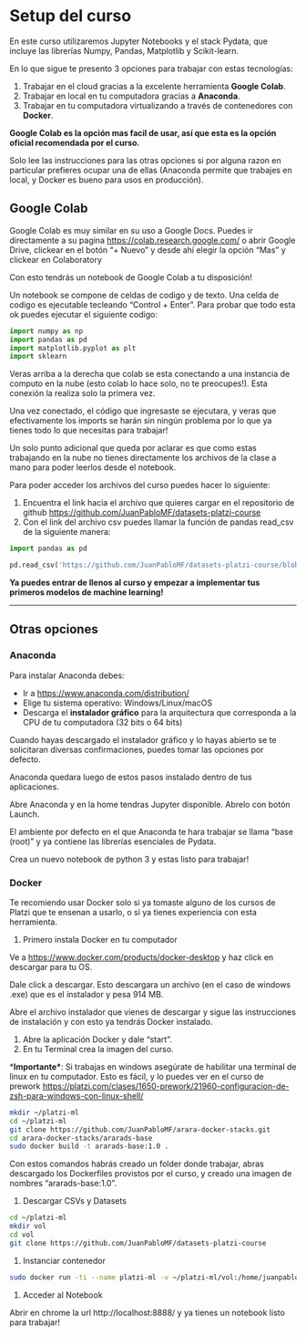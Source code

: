# Setup del curso

En este curso utilizaremos Jupyter Notebooks y el stack Pydata, que incluye las librerías Numpy, Pandas, Matplotlib y Scikit-learn.

En lo que sigue te presento 3 opciones para trabajar con estas tecnologías:

1. Trabajar en el cloud gracias a la excelente herramienta **Google Colab**.
2. Trabajar en local en tu computadora gracias a **Anaconda**.
3. Trabajar en tu computadora virtualizando a través de contenedores con **Docker**.

**Google Colab es la opción mas facil de usar, así que esta es la opción oficial recomendada por el curso.**

Solo lee las instrucciones para las otras opciones si por alguna razon en particular prefieres ocupar una de ellas (Anaconda permite que trabajes en local, y Docker es bueno para usos en producción).

## Google Colab

Google Colab es muy similar en su uso a Google Docs. Puedes ir directamente a su pagina https://colab.research.google.com/ o abrir Google Drive, clickear en el botón “+ Nuevo” y desde ahí elegir la opción “Mas” y clickear en Colaboratory 

Con esto tendrás un notebook de Google Colab a tu disposición!

Un notebook se compone de celdas de codigo y de texto. Una celda de codigo es ejecutable tecleando “Control + Enter”. Para probar que todo esta ok puedes ejecutar el siguiente codigo:

```python
import numpy as np
import pandas as pd
import matplotlib.pyplot as plt
import sklearn
```

Veras arriba a la derecha que colab se esta conectando a una instancia de computo en la nube (esto colab lo hace solo, no te preocupes!). Esta conexión la realiza solo la primera vez.

Una vez conectado, el código que ingresaste se ejecutara, y veras que efectivamente los imports se harán sin ningún problema por lo que ya tienes todo lo que necesitas para trabajar!

Un solo punto adicional que queda por aclarar es que como estas trabajando en la nube no tienes directamente los archivos de la clase a mano para poder leerlos desde el notebook.

Para poder acceder los archivos del curso puedes hacer lo siguiente:

1. Encuentra el link hacia el archivo que quieres cargar en el repositorio de github https://github.com/JuanPabloMF/datasets-platzi-course
2. Con el link del archivo csv puedes llamar la función de pandas read_csv de la siguiente manera:

```python
import pandas as pd

pd.read_csv('https://github.com/JuanPabloMF/datasets-platzi-course/blob/master/datasets/peliculas.csv?raw=true')
```

**Ya puedes entrar de llenos al curso y empezar a implementar tus primeros modelos de machine learning!**

------

## Otras opciones

### Anaconda

Para instalar Anaconda debes:

- Ir a https://www.anaconda.com/distribution/
- Elige tu sistema operativo: Windows/Linux/macOS
- Descarga el **instalador gráfico** para la arquitectura que corresponda a la CPU de tu computadora (32 bits o 64 bits)

Cuando hayas descargado el instalador gráfico y lo hayas abierto se te solicitaran diversas confirmaciones, puedes tomar las opciones por defecto.

Anaconda quedara luego de estos pasos instalado dentro de tus aplicaciones.

Abre Anaconda y en la home tendras Jupyter disponible. Abrelo con botón Launch.

El ambiente por defecto en el que Anaconda te hara trabajar se llama “base (root)” y ya contiene las librerías esenciales de Pydata.

Crea un nuevo notebook de python 3 y estas listo para trabajar!

### Docker

Te recomiendo usar Docker solo si ya tomaste alguno de los cursos de Platzi que te ensenan a usarlo, o si ya tienes experiencia con esta herramienta.

1. Primero instala Docker en tu computador

Ve a https://www.docker.com/products/docker-desktop y haz click en descargar para tu OS.

Dale click a descargar. Esto descargara un archivo (en el caso de windows .exe) que es el instalador y pesa 914 MB.

Abre el archivo instalador que vienes de descargar y sigue las instrucciones de instalación y con esto ya tendrás Docker instalado.

1. Abre la aplicación Docker y dale “start”.
2. En tu Terminal crea la imagen del curso.

***Importante\***: Si trabajas en windows asegúrate de habilitar una terminal de linux en tu computador. Esto es fácil, y lo puedes ver en el curso de prework https://platzi.com/clases/1650-prework/21960-configuracion-de-zsh-para-windows-con-linux-shell/

```bash
mkdir ~/platzi-ml
cd ~/platzi-ml 
git clone https://github.com/JuanPabloMF/arara-docker-stacks.git
cd arara-docker-stacks/ararads-base
sudo docker build -t ararads-base:1.0 .
```

Con estos comandos habrás creado un folder donde trabajar, abras descargado los Dockerfiles provistos por el curso, y creado una imagen de nombres “ararads-base:1.0”.

1. Descargar CSVs y Datasets

```bash
cd ~/platzi-ml 
mkdir vol
cd vol
git clone https://github.com/JuanPabloMF/datasets-platzi-course
```

1. Instanciar contenedor

```bash
sudo docker run -ti --name platzi-ml -v ~/platzi-ml/vol:/home/juanpablo/work/vol -p 8888:8888 ararads-base:1.0 start-notebook.sh --NotebookApp.token=''
```

1. Acceder al Notebook

Abrir en chrome la url http://localhost:8888/ y ya tienes un notebook listo para trabajar! 